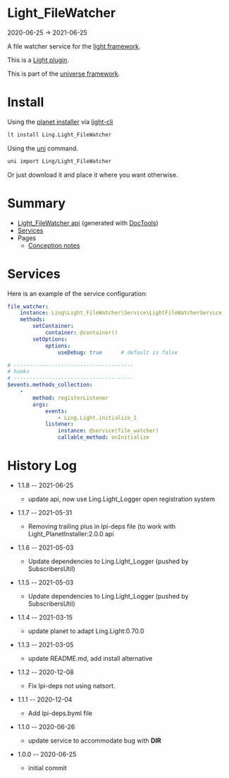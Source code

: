 Light_FileWatcher
===========
2020-06-25 -> 2021-06-25



A file watcher service for the [light framework](https://github.com/lingtalfi/Light).


This is a [Light plugin](https://github.com/lingtalfi/Light/blob/master/doc/pages/plugin.md).

This is part of the [universe framework](https://github.com/karayabin/universe-snapshot).


Install
==========
Using the [planet installer](https://github.com/lingtalfi/Light_PlanetInstaller) via [light-cli](https://github.com/lingtalfi/Light_Cli)
```bash
lt install Ling.Light_FileWatcher
```

Using the [uni](https://github.com/lingtalfi/universe-naive-importer) command.
```bash
uni import Ling/Light_FileWatcher
```

Or just download it and place it where you want otherwise.






Summary
===========
- [Light_FileWatcher api](https://github.com/lingtalfi/Light_FileWatcher/blob/master/doc/api/Ling/Light_FileWatcher.md) (generated with [DocTools](https://github.com/lingtalfi/DocTools))
- [Services](#services)
- Pages
    - [Conception notes](https://github.com/lingtalfi/Light_FileWatcher/blob/master/doc/pages/conception-notes.md)






Services
=========


Here is an example of the service configuration:

```yaml
file_watcher:
    instance: Ling\Light_FileWatcher\Service\LightFileWatcherService
    methods:
        setContainer:
            container: @container()
        setOptions:
            options:
                useDebug: true      # default is false

# --------------------------------------
# hooks
# --------------------------------------
$events.methods_collection:
    -
        method: registerListener
        args:
            events:
                - Ling.Light.initialize_1
            listener:
                instance: @service(file_watcher)
                callable_method: onInitialize


```



History Log
=============

- 1.1.8 -- 2021-06-25

    - update api, now use Ling.Light_Logger open registration system
  
- 1.1.7 -- 2021-05-31

    - Removing trailing plus in lpi-deps file (to work with Light_PlanetInstaller:2.0.0 api

- 1.1.6 -- 2021-05-03

    - Update dependencies to Ling.Light_Logger (pushed by SubscribersUtil)

- 1.1.5 -- 2021-05-03

    - Update dependencies to Ling.Light_Logger (pushed by SubscribersUtil)

- 1.1.4 -- 2021-03-15

    - update planet to adapt Ling.Light:0.70.0

- 1.1.3 -- 2021-03-05

    - update README.md, add install alternative

- 1.1.2 -- 2020-12-08

    - Fix lpi-deps not using natsort.

- 1.1.1 -- 2020-12-04

    - Add lpi-deps.byml file

- 1.1.0 -- 2020-06-26

    - update service to accommodate bug with __DIR__
    
- 1.0.0 -- 2020-06-25

    - initial commit